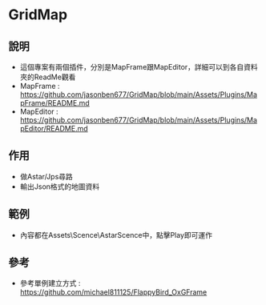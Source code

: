 # GridMap

## 說明
- 這個專案有兩個插件，分別是MapFrame跟MapEditor，詳細可以到各自資料夾的ReadMe觀看
- MapFrame : https://github.com/jasonben677/GridMap/blob/main/Assets/Plugins/MapFrame/README.md
- MapEditor : https://github.com/jasonben677/GridMap/blob/main/Assets/Plugins/MapEditor/README.md

## 作用
- 做Astar/Jps尋路
- 輸出Json格式的地圖資料

## 範例
- 內容都在Assets\Scence\AstarScence中，點擊Play即可運作

## 參考
- 參考單例建立方式 : https://github.com/michael811125/FlappyBird_OxGFrame

